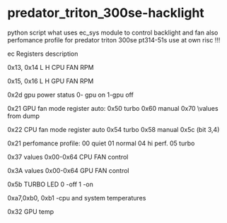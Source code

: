 # predator_triton_300se-hacklight
python script what uses ec_sys module to control backlight and fan also perfomance profile for predator triton 300se pt314-51s
use at own risc !!!

ec
Registers description

0x13, 0x14 L H CPU FAN RPM

0x15, 0x16 L H GPU FAN RPM

0x2d gpu power status 0- gpu on 1-gpu off


0x21 GPU fan mode register auto: 0x50 turbo 0x60 manual 0x70 \\values from dump

0x22 CPU fan mode register  auto 0x54 turbo 0x58  manual 0x5c (bit 3,4)

0x21 perfomance profile: 00 quiet 01 normal 04 hi perf. 05 turbo

0x37 values 0x00-0x64 CPU FAN control

0x3A values 0x00-0x64 GPU FAN control

0x5b TURBO LED 0 -off 1 -on

0xa7,0xb0, 0xb1 -cpu and system temperatures

0x32 GPU temp


